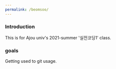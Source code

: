 ```yaml
---
permalink: /beomsoo/
---
```


### Introduction

This is for Ajou univ's 2021-summer '실전코딩1' class.

### goals

Getting used to git usage.